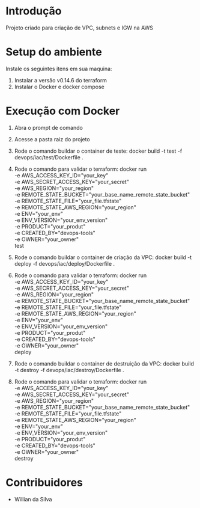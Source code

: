 # Introdução 
Projeto criado para criação de VPC, subnets e IGW na AWS

# Setup do ambiente
Instale os seguintes itens em sua maquina:
1.	Instalar a versão v0.14.6 do terraform
2.	Instalar o Docker e docker compose

# Execução com Docker
1. Abra o prompt de comando
2. Acesse a pasta raiz do projeto
3. Rode o comando buildar o container de teste: docker build -t test -f devops/iac/test/Dockerfile .
4. Rode o comando para validar o terraform: docker run \
	-e AWS_ACCESS_KEY_ID="your_key" \
	-e AWS_SECRET_ACCESS_KEY="your_secret" \
	-e AWS_REGION="your_region" \
	-e REMOTE_STATE_BUCKET="your_base_name_remote_state_bucket" \
	-e REMOTE_STATE_FILE="your_file.tfstate" \
	-e REMOTE_STATE_AWS_REGION="your_region" \
	-e ENV="your_env" \
	-e ENV_VERSION="your_env_version" \
	-e PRODUCT="your_produt" \
	-e CREATED_BY="devops-tools" \
	-e OWNER="your_owner" \
	test

5. Rode o comando buildar o container de criação da VPC: docker build -t deploy -f devops/iac/deploy/Dockerfile .
6. Rode o comando para validar o terraform: docker run \
	-e AWS_ACCESS_KEY_ID="your_key" \
	-e AWS_SECRET_ACCESS_KEY="your_secret" \
	-e AWS_REGION="your_region" \
	-e REMOTE_STATE_BUCKET="your_base_name_remote_state_bucket" \
	-e REMOTE_STATE_FILE="your_file.tfstate" \
	-e REMOTE_STATE_AWS_REGION="your_region" \
	-e ENV="your_env" \
	-e ENV_VERSION="your_env_version" \
	-e PRODUCT="your_produt" \
	-e CREATED_BY="devops-tools" \
	-e OWNER="your_owner" \
	deploy

7. Rode o comando buildar o container de destruição da VPC: docker build -t destroy -f devops/iac/destroy/Dockerfile .
8. Rode o comando para validar o terraform: docker run \
	-e AWS_ACCESS_KEY_ID="your_key" \
	-e AWS_SECRET_ACCESS_KEY="your_secret" \
	-e AWS_REGION="your_region" \
	-e REMOTE_STATE_BUCKET="your_base_name_remote_state_bucket" \
	-e REMOTE_STATE_FILE="your_file.tfstate" \
	-e REMOTE_STATE_AWS_REGION="your_region" \
	-e ENV="your_env" \
	-e ENV_VERSION="your_env_version" \
	-e PRODUCT="your_produt" \
	-e CREATED_BY="devops-tools" \
	-e OWNER="your_owner" \
	destroy

# Contribuidores
- Willian da Silva